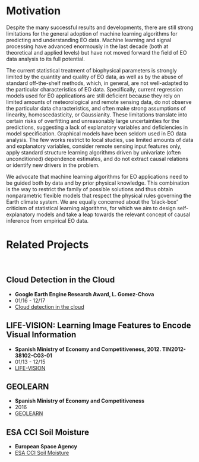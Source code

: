 # Motivation

Despite the many successful results and developments, there are still strong limitations for the general adoption of machine learning algorithms for predicting and understanding EO data. Machine learning and signal processing have advanced enormously in the last decade (both at theoretical and applied levels) but have not moved forward the field of EO data analysis to its full potential.

The current statistical treatment of biophysical parameters is strongly limited by the quantity and quality of EO data, as well as by the abuse of standard off-the-shelf methods, which, in general, are not well-adapted to the particular characteristics of EO data. Specifically, current regression models used for EO applications are still deficient because they rely on limited amounts of meteorological and remote sensing data, do not observe the particular data characteristics, and often make strong assumptions of linearity, homoscedasticity, or Gaussianity. These limitations translate into certain risks of overfitting and unreasonably large uncertainties for the predictions, suggesting a lack of explanatory variables and deficiencies in model specification. Graphical models have been seldom used in EO data analysis. The few works restrict to local studies, use limited amounts of data and explanatory variables, consider remote sensing input features only, apply standard structure learning algorithms driven by univariate (often unconditioned) dependence estimates, and do not extract causal relations or identify new drivers in the problem.

We advocate that machine learning algorithms for EO applications need to be guided both by data and by prior physical knowledge. This combination is the way to restrict the family of possible solutions and thus obtain nonparametric flexible models that respect the physical rules governing the Earth climate system. We are equally concerned about the ‘black-box’ criticism of statistical learning algorithms, for which we aim to design self-explanatory models and take a leap towards the relevant concept of causal inference from empirical EO data.

# Related Projects

<br>

## Cloud Detection in the Cloud
- **Google Earth Engine Research Award, L. Gomez-Chova**
- 01/16 - 12/17
- [Cloud detection in the cloud](https://isp.uv.es/projects/cdc/GEE_cloud_detection_results.html)

## LIFE-VISION: Learning Image Features to Encode Visual Information
- **Spanish Ministry of Economy and Competitiveness, 2012. TIN2012-38102-C03-01**
- 01/13 - 12/15
- [LIFE-VISION](http://lifevisionproject.wordpress.com/)

## GEOLEARN
- **Spanish Ministry of Economy and Competitiveness**
- 2016
- [GEOLEARN](https://isp.uv.es/motivation_sd.html)

## ESA CCI Soil Moisture
- **European Space Agency**
- [ESA CCI Soil Moisture](http://esa-soilmoisture-cci.org/)
